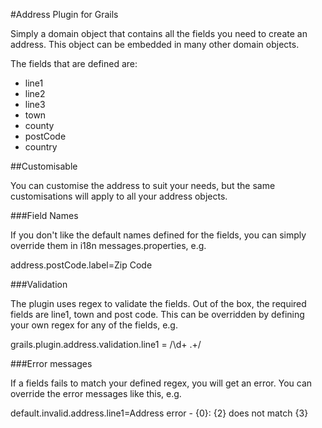 #Address Plugin for Grails

Simply a domain object that contains all the fields you need to create an address. This object can be embedded in many other domain objects.

The fields that are defined are:

*  line1
*  line2
*  line3
*  town
*  county
*  postCode
*  country

##Customisable

You can customise the address to suit your needs, but the same customisations will apply to all your address objects.

###Field Names

If you don't like the default names defined for the fields, you can simply override them in i18n messages.properties, e.g.

  address.postCode.label=Zip Code

###Validation

The plugin uses regex to validate the fields. Out of the box, the required fields are line1, town and post code. This can be overridden by defining your own regex for any of the fields, e.g.

  grails.plugin.address.validation.line1 = /\d+ .+/

###Error messages

If a fields fails to match your defined regex, you will get an error. You can override the error messages like this, e.g.

  default.invalid.address.line1=Address error - {0}: {2} does not match {3}


